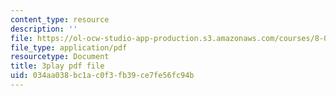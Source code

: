 ```yaml
---
content_type: resource
description: ''
file: https://ol-ocw-studio-app-production.s3.amazonaws.com/courses/8-04-quantum-physics-i-spring-2016/034aa038bc1ac0f3fb39ce7fe56fc94b_Mh8vUEStCQ8.pdf
file_type: application/pdf
resourcetype: Document
title: 3play pdf file
uid: 034aa038-bc1a-c0f3-fb39-ce7fe56fc94b
---
```

